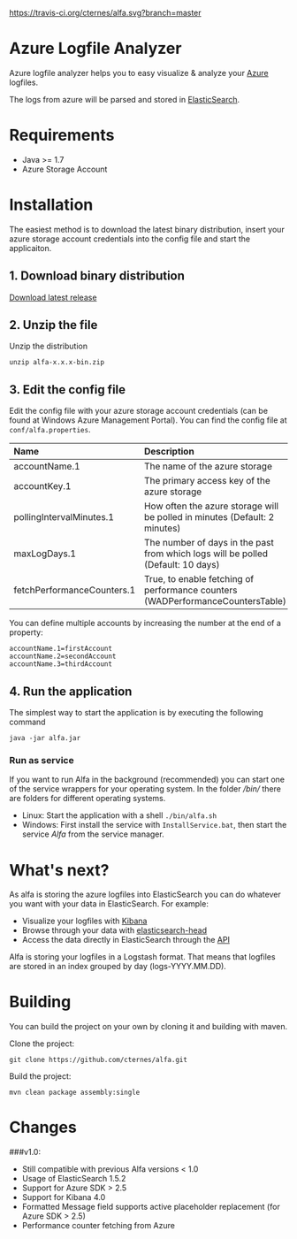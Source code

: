 https://travis-ci.org/cternes/alfa.svg?branch=master

Azure Logfile Analyzer
====

Azure logfile analyzer helps you to easy visualize & analyze your [Azure](https://azure.microsoft.com) logfiles.

The logs from azure will be parsed and stored in [ElasticSearch](http://www.elasticsearch.org/).

Requirements
===

 * Java >= 1.7
 * Azure Storage Account

Installation
===

The easiest method is to download the latest binary distribution, insert your azure storage account credentials into the config file and start the applicaiton.

## 1. Download binary distribution

[Download latest release](https://github.com/cternes/alfa/releases/latest)

## 2. Unzip the file

Unzip the distribution

    unzip alfa-x.x.x-bin.zip
    
## 3. Edit the config file

Edit the config file with your azure storage account credentials (can be found at Windows Azure Management Portal). You can find the config file at `conf/alfa.properties`.

| Name | Description | Required?
|:-----------|:------------|:------------|
| accountName.1 | The name of the azure storage | X 
| accountKey.1 | The primary access key of the azure storage | X
| pollingIntervalMinutes.1 | How often the azure storage will be polled in minutes (Default: 2 minutes)  | - 
| maxLogDays.1 | The number of days in the past from which logs will be polled (Default: 10 days) | -
| fetchPerformanceCounters.1 | True, to enable fetching of performance counters (WADPerformanceCountersTable) | - 
 
You can define multiple accounts by increasing the number at the end of a property:

    accountName.1=firstAccount
	accountName.2=secondAccount
	accountName.3=thirdAccount

## 4. Run the application

The simplest way to start the application is by executing the following command

    java -jar alfa.jar

### Run as service

If you want to run Alfa in the background (recommended) you can start one of the service wrappers for your operating system.
In the folder */bin/* there are folders for different operating systems.

* Linux: Start the application with a shell	`./bin/alfa.sh`
* Windows: First install the service with `InstallService.bat`, then start the service *Alfa* from the service manager.
 
    
What's next?
===

As alfa is storing the azure logfiles into ElasticSearch you can do whatever you want with your data in ElasticSearch. For example:

  * Visualize your logfiles with [Kibana](http://www.elasticsearch.org/overview/kibana/)
  * Browse through your data with [elasticsearch-head](http://mobz.github.io/elasticsearch-head/)
  * Access the data directly in ElasticSearch through the [API](http://www.elasticsearch.org/guide/en/elasticsearch/reference/current/search.html)

Alfa is storing your logfiles in a Logstash format. That means that logfiles are stored in an index grouped by day (logs-YYYY.MM.DD).

Building
====

You can build the project on your own by cloning it and building with maven.

Clone the project:

    git clone https://github.com/cternes/alfa.git
    
Build the project:

    mvn clean package assembly:single

Changes
===

###v1.0:

- Still compatible with previous Alfa versions < 1.0 
- Usage of ElasticSearch 1.5.2
- Support for Azure SDK > 2.5
- Support for Kibana 4.0
- Formatted Message field supports active placeholder replacement (for Azure SDK > 2.5)
- Performance counter fetching from Azure